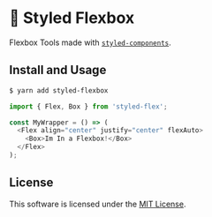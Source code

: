 # 💅 Styled Flexbox

Flexbox Tools made with [`styled-components`](https://github.com/styled-components/styled-components).

## Install and Usage

``` bash
$ yarn add styled-flexbox
```

``` js
import { Flex, Box } from 'styled-flex';

const MyWrapper = () => (
  <Flex align="center" justify="center" flexAuto>
    <Box>Im In a Flexbox!</Box>
  </Flex>
);
```

## License

This software is licensed under the [MIT License](LICENSE).
